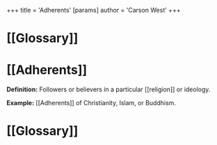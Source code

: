 +++
 title = 'Adherents'
[params]
	author = 'Carson West'
+++
# [[Glossary]]

# [[Adherents]] 
**Definition:**  Followers or believers in a particular [[religion]] or ideology.

**Example:**  [[Adherents]] of Christianity, Islam, or Buddhism.

# [[Glossary]]